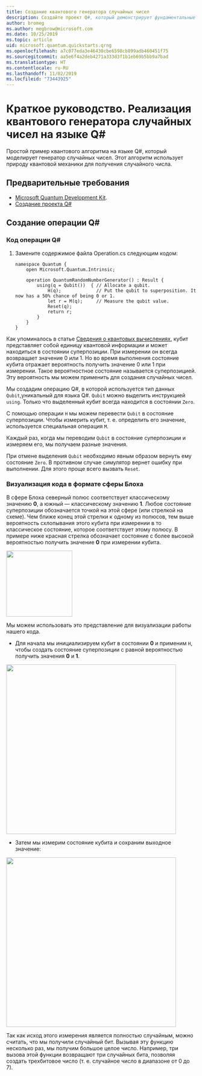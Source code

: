 ```yaml
---
title: Создание квантового генератора случайных чисел
description: Создайте проект Q#, который демонстрирует фундаментальные квантовые понятия, например суперпозицию, на примере квантового генератора случайных чисел.
author: bromeg
ms.author: megbrow@microsoft.com
ms.date: 10/25/2019
ms.topic: article
uid: microsoft.quantum.quickstarts.qrng
ms.openlocfilehash: a7c077eda3e46430cbe6598cb899adb460451f75
ms.sourcegitcommit: aa5e6f4a2deb4271a333d3f1b1eb69b5bb9a7bad
ms.translationtype: HT
ms.contentlocale: ru-RU
ms.lasthandoff: 11/02/2019
ms.locfileid: "73443925"
---
```

# <a name="quickstart-implement-a-quantum-random-number-generator-in-q"></a>Краткое руководство. Реализация квантового генератора случайных чисел на языке Q#
Простой пример квантового алгоритма на языке Q#, который моделирует генератор случайных чисел. Этот алгоритм использует природу квантовой механики для получения случайного числа. 

## <a name="prerequisites"></a>Предварительные требования

- [Microsoft Quantum Development Kit](xref:microsoft.quantum.install).
- [Создание проекта Q#](xref:microsoft.quantum.howto.createproject)


## <a name="write-a-q-operation"></a>Создание операции Q#

### <a name="q-operation-code"></a>Код операции Q#

1. Замените содержимое файла Operation.cs следующим кодом:

    ```qsharp
    namespace Quantum {
        open Microsoft.Quantum.Intrinsic;

        operation QuantumRandomNumberGenerator() : Result {
            using(q = Qubit())  { // Allocate a qubit.
                H(q);             // Put the qubit to superposition. It now has a 50% chance of being 0 or 1.
                let r = M(q);     // Measure the qubit value.
                Reset(q);
                return r;
            }
        }
    }
    ```

Как упоминалось в статье [Сведения о квантовых вычислениях](xref:microsoft.quantum.overview.what), кубит представляет собой единицу квантовой информации и может находиться в состоянии суперпозиции. При измерении он всегда возвращает значение 0 или 1. Но во время выполнения состояние кубита отражает вероятность получить значение 0 или 1 при измерении. Такое вероятностное состояние называется суперпозицией. Эту вероятность мы можем применить для создания случайных чисел.

Мы создадим операцию Q#, в которой используется тип данных `Qubit`,уникальный для языка Q#. `Qubit` можно выделить инструкцией `using`. Только что выделенный кубит всегда находится в состоянии `Zero`. 

С помощью операции `H` мы можем перевести `Qubit` в состояние суперпозиции. Чтобы измерить кубит, т. е. определить его значение, используется специальная операция `M`.

Каждый раз, когда мы переводим `Qubit` в состояние суперпозиции и измеряем его, мы получаем разные значения. 

При отмене выделения `Qubit` необходимо явным образом вернуть ему состояние `Zero`. В противном случае симулятор вернет ошибку при выполнении. Для этого проще всего вызвать `Reset`.

### <a name="visualizing-the-code-with-the-bloch-sphere"></a>Визуализация кода в формате сферы Блоха

В сфере Блоха северный полюс соответствует классическому значению **0**, а южный — классическому значению **1**. Любое состояние суперпозиции обозначается точкой на этой сфере (или стрелкой на схеме). Чем ближе конец этой стрелки к одному из полюсов, тем выше вероятность схлопывания этого кубита при измерении в то классическое состояние, которое соответствует этому полюсу. В примере ниже красная стрелка обозначает состояние с более высокой вероятностью получить значение **0** при измерении кубита.

<img src="./Bloch.svg" width="175">

Мы можем использовать это представление для визуализации работы нашего кода.

* Для начала мы инициализируем кубит в состоянии **0** и применим `H`, чтобы создать состояние суперпозиции с равной вероятностью получить значения **0** и **1**.

<img src="./H.svg" width="450">

* Затем мы измерим состояние кубита и сохраним выходное значение:

<img src="./Measurement2.svg" width="450">

Так как исход этого измерения является полностью случайным, можно считать, что мы получили случайный бит. Вызывая эту функцию несколько раз, мы получим большое целое число. Например, три вызова этой функции возвращают три случайных бита, позволяя создать трехбитовое число (т. е. случайное число в диапазоне от 0 до 7).
